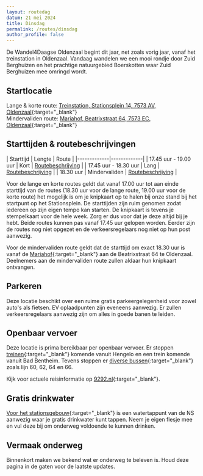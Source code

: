 ```yaml
---
layout: routedag
datum: 21 mei 2024
title: Dinsdag
permalink: /routes/dinsdag
author_profile: false
---
```


De Wandel4Daagse Oldenzaal begint dit jaar, net zoals vorig jaar, vanaf het treinstation in Oldenzaal. Vandaag wandelen we een mooi rondje door Zuid Berghuizen en het prachtige natuurgebied Boerskotten waar Zuid Berghuizen mee omringd wordt.

## Startlocatie

Lange & korte route: [Treinstation, Stationsplein 14, 7573 AV, Oldenzaal](https://goo.gl/maps/xB9GmvwCaecrx9v76){:target="_blank"}  
Mindervaliden route: [Mariahof, Beatrixstraat 64, 7573 EC, Oldenzaal](https://goo.gl/maps/nSTkzPjKzGCDorGQ7){:target="_blank"}  

## Starttijden & routebeschrijvingen

| Starttijd | Lengte | Route |
|-------------|-------------|
| 17.45 uur - 19.00 uur | Kort | [Routebeschrijving](/routes/kort/dinsdag) |
| 17.45 uur - 18.30 uur | Lang | [Routebeschrijving](/routes/lang/dinsdag) |
| 18.30 uur | Mindervaliden | [Routebeschrijving](/routes/mindervalide/dinsdag) |

Voor de lange en korte routes geldt dat vanaf 17.00 uur tot aan einde starttijd van de routes (18.30 uur voor de lange route, 19.00 uur voor de korte route) het mogelijk is om je knipkaart op te halen bij onze stand bij het startpunt op het Stationsplein. De starttijden zijn ruim genomen zodat iedereen op zijn eigen tempo kan starten. De knipkaart is tevens je stempelkaart voor de hele week. Zorg er dus voor dat je deze altijd bij je hebt. Beide routes kunnen pas vanaf 17.45 uur gelopen worden. Eerder zijn de routes nog niet opgezet en de verkeersregelaars nog niet op hun post aanwezig.  

Voor de mindervaliden route geldt dat de starttijd om exact 18.30 uur is vanaf de [Mariahof](https://goo.gl/maps/nSTkzPjKzGCDorGQ7){:target="_blank"} aan de Beatrixstraat 64 te Oldenzaal. Deelnemers aan de mindervaliden route zullen aldaar hun knipkaart ontvangen.  

## Parkeren

Deze locatie beschikt over een ruime gratis parkeergelegenheid voor zowel auto's als fietsen. EV oplaadpunten zijn eveneens aanwezig. Er zullen verkeersregelaars aanwezig zijn om alles in goede banen te leiden.

## Openbaar vervoer

Deze locatie is prima bereikbaar per openbaar vervoer. Er stoppen [treinen](https://www.ns.nl/stationsinformatie/odz/oldenzaal){:target="_blank"} komende vanuit Hengelo en een trein komende vanuit Bad Bentheim. Tevens stoppen er [diverse bussen](https://9292.nl/oldenzaal/bushalte-station){:target="_blank"} zoals lijn 60, 62, 64 en 66.  

Kijk voor actuele reisinformatie op [9292.nl](https://9292.nl/){:target="_blank"}.

## Gratis drinkwater

[Voor het stationsgebouw](https://maps.app.goo.gl/kFac2JT7TNwTyNjs9){:target="_blank"} is een watertappunt van de NS aanwezig waar je gratis drinkwater kunt tappen. Neem je eigen flesje mee en vul deze bij om onderweg voldoende te kunnen drinken. 

## Vermaak onderweg

Binnenkort maken we bekend wat er onderweg te beleven is. Houd deze pagina in de gaten voor de laatste updates.  
